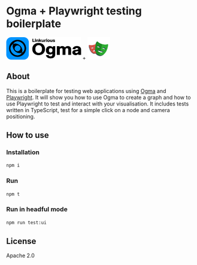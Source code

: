 # Ogma + Playwright testing boilerplate

<img src="img/ogma-logo.svg" height="60" alt="Ogma logo" /> + <img src="img/playwright-logo.svg" height="60" alt="Playwright logo" />

## About

This is a boilerplate for testing web applications using [Ogma](https://ogma.linkurio.us) and [Playwright](https://playwright.dev/). It will show you how to use Ogma to create a graph and how to use Playwright to test and interact with your visualisation. It includes tests written in TypeScript, test for a simple click on a node and camera positioning.

## How to use

### Installation

```bash
npm i
```

### Run

```bash
npm t
```

### Run in headful mode

```bash
npm run test:ui
```

## License

Apache 2.0
